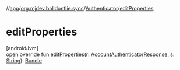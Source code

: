 //[app](../../../index.md)/[org.mjdev.balldontlie.sync](../index.md)/[Authenticator](index.md)/[editProperties](edit-properties.md)

# editProperties

[androidJvm]\
open override fun [editProperties](edit-properties.md)(r: [AccountAuthenticatorResponse](https://developer.android.com/reference/kotlin/android/accounts/AccountAuthenticatorResponse.html), s: [String](https://kotlinlang.org/api/latest/jvm/stdlib/kotlin/-string/index.html)): [Bundle](https://developer.android.com/reference/kotlin/android/os/Bundle.html)
